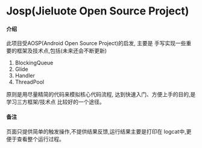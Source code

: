 # Josp(Jieluote Open Source Project)

#### 介绍
此项目受AOSP(Android Open Source Project)的启发,
主要是 手写实现一些重要的框架及技术点,包括(未来还会不断更新)
1. BlockingQueue
2. Glide
3. Handler
4. ThreadPool

原则是用尽量精简的代码来模拟核心代码流程,
达到快速入门、方便上手的目的,是学习三方框架/技术点
比较好的一个途径。

#### 备注
页面只提供简单的触发操作,不提供结果反馈,运行结果主要是打印在
logcat中,更便于查看整个运行过程。